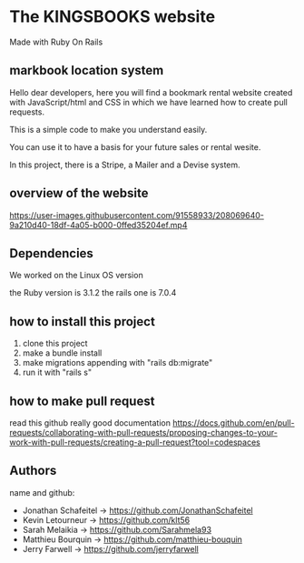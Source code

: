 
# The KINGSBOOKS website

Made with Ruby On Rails

##  markbook location system

Hello dear developers, here you will find a bookmark rental website created with JavaScript/html and CSS in which we have learned how to create pull requests.

This is a simple code to make you understand easily. 

You can use it to have a basis for your future sales or rental wesite.

In this project, there is a Stripe, a Mailer and a Devise system.

## overview of the website

https://user-images.githubusercontent.com/91558933/208069640-9a210d40-18df-4a05-b000-0ffed35204ef.mp4

## Dependencies

We worked on the Linux OS version 

the Ruby version is 3.1.2
the rails one is 7.0.4 

## how to install this project
1. clone this project
2. make a bundle install
3. make migrations appending with "rails db:migrate"
4. run it with "rails s"

## how to make pull request

read this github really good documentation
https://docs.github.com/en/pull-requests/collaborating-with-pull-requests/proposing-changes-to-your-work-with-pull-requests/creating-a-pull-request?tool=codespaces


## Authors
name and github:

- Jonathan Schafeitel -> https://github.com/JonathanSchafeitel     
- Kevin Letourneur -> https://github.com/klt56
- Sarah Melaikia -> https://github.com/Sarahmela93
- Matthieu Bourquin -> https://github.com/matthieu-bouquin
- Jerry Farwell -> https://github.com/jerryfarwell
